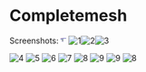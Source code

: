 # Completemesh

Screenshots:
<img src="Completemesh/screenshots/1.png" style=" width:10px ; height:10px " />
![1](https://user-images.githubusercontent.com/26305776/86537863-cb08fd00-bf0f-11ea-80c7-1023cdc641fa.png)![2](https://user-images.githubusercontent.com/26305776/86537869-d3613800-bf0f-11ea-9bcd-479638abf901.png)![3](https://user-images.githubusercontent.com/26305776/86537871-d78d5580-bf0f-11ea-97a1-08ee6b1e5436.png)



![4](https://user-images.githubusercontent.com/26305776/86537891-f0960680-bf0f-11ea-9694-54ac82204e4b.png)
![5](https://user-images.githubusercontent.com/26305776/86537893-f2f86080-bf0f-11ea-8fae-77d156cf5677.png)
![6](https://user-images.githubusercontent.com/26305776/86537894-f4c22400-bf0f-11ea-983f-3fbbee1d899b.png)
![7](https://user-images.githubusercontent.com/26305776/86537896-f68be780-bf0f-11ea-8e8e-a20f4700fe7f.png)
![8](https://user-images.githubusercontent.com/26305776/86537901-fd1a5f00-bf0f-11ea-892a-4551110421c3.png)
![9](https://user-images.githubusercontent.com/26305776/86537903-fee42280-bf0f-11ea-9a2c-93930c6e828d.png)
![9](https://user-images.githubusercontent.com/26305776/86537906-00ade600-bf10-11ea-9d0f-f7ffd160d132.png)
![8](https://user-images.githubusercontent.com/26305776/86537907-0277a980-bf10-11ea-9822-7058cb29ba2f.png)

